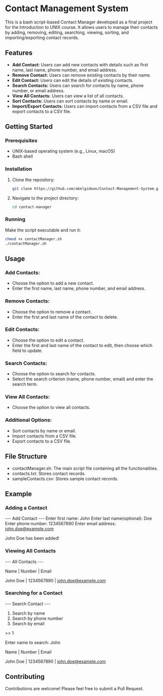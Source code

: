 # Contact Management System

This is a bash script-based Contact Manager developed as a final project for the Introduction to UNIX course. It allows users to manage their contacts by adding, removing, editing, searching, viewing, sorting, and importing/exporting contact records.

## Features

- **Add Contact:** Users can add new contacts with details such as first name, last name, phone number, and email address.
- **Remove Contact:** Users can remove existing contacts by their name.
- **Edit Contact:** Users can edit the details of existing contacts.
- **Search Contacts:** Users can search for contacts by name, phone number, or email address.
- **View All Contacts:** Users can view a list of all contacts.
- **Sort Contacts:** Users can sort contacts by name or email.
- **Import/Export Contacts:** Users can import contacts from a CSV file and export contacts to a CSV file.

## Getting Started

### Prerequisites

- UNIX-based operating system (e.g., Linux, macOS)
- Bash shell

### Installation

1. Clone the repository:
    ```sh
    git clone https://github.com/abelgideon/Contact-Management-System.git
    ```
2. Navigate to the project directory:
    ```sh
    cd contact-manager
    ```

### Running

Make the script executable and run it:
```sh
chmod +x contactManager.sh
./contactManager.sh
```

## Usage

### Add Contacts:

- Choose the option to add a new contact.
- Enter the first name, last name, phone number, and email address.

### Remove Contacts:

- Choose the option to remove a contact.
- Enter the first and last name of the contact to delete.

### Edit Contacts:

- Choose the option to edit a contact.
- Enter the first and last name of the contact to edit, then choose which field to update.

### Search Contacts:

- Choose the option to search for contacts.
- Select the search criterion (name, phone number, email) and enter the search term.

### View All Contacts:

- Choose the option to view all contacts.

### Additional Options:

- Sort contacts by name or email.
- Import contacts from a CSV file.
- Export contacts to a CSV file.

## File Structure

- contactManager.sh: The main script file containing all the functionalities.
- contacts.txt: Stores contact records.
- sampleContacts.csv: Stores sample contact records.

## Example

### Adding a Contact

--- Add Contact ---
Enter first name: John
Enter last name(optional): Doe
Enter phone number: 1234567890
Enter email address: john.doe@example.com

John Doe has been added!

### Viewing All Contacts

--- All Contacts ---

Name       | Number      | Email

John Doe   | 1234567890  | john.doe@example.com

### Searching for a Contact

--- Search Contact ---
1. Search by name
2. Search by phone number
3. Search by email

\>\> 1

Enter name to search: John

Name       | Number      | Email

John Doe   | 1234567890  | john.doe@example.com

## Contributing

Contributions are welcome! Please feel free to submit a Pull Request.